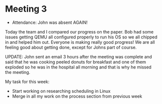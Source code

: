 # Meeting 3

- Attendance: John was absent AGAIN!

Today the team and I compared our progress on the paper. Bob had some issues getting QEMU all
configured properly to run his OS so we all chipped in and helped him out. Everyone is making
really good progress! We are all feeling good about getting done, except for Johns part of course.

UPDATE: John sent an email 3 hours after the meeting was complete and said that he was cooking
peeled donuts for breakfast and one of them exploded so he was in the hospital all morning and
that is why he missed the meeting.

My task for this week:

- Start working on researching scheduling in Linux
- Merge in all my work on the process section from previous week

